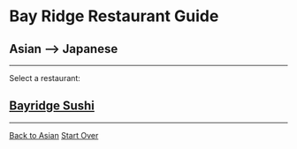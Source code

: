 # Bay Ridge Restaurant Guide
## Asian --> Japanese
---
Select a restaurant:
## [Bayridge Sushi](http://www.brsushi.com/)
---
[Back to Asian](../../asian/asian.md)
[Start Over](../home.md)